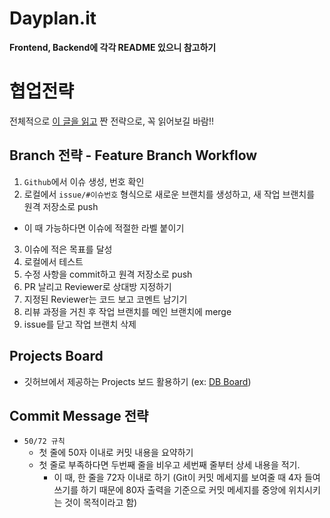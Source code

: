 # Dayplan.it

**Frontend, Backend에 각각 README 있으니 참고하기**

# 협업전략

전체적으로 [이 글을 읽고](https://velog.io/@cos/Github%EC%97%90%EC%84%9C-%ED%98%91%EC%97%85%ED%95%98%EB%8A%94-%EB%B0%A9%EB%B2%95) 짠 전략으로, 꼭 읽어보길 바람!!

## Branch 전략 - Feature Branch Workflow

1. `Github`에서 이슈 생성, 번호 확인
2. 로컬에서 `issue/#이슈번호` 형식으로 새로운 브랜치를 생성하고, 새 작업 브랜치를 원격 저장소로 push 
  * 이 때 가능하다면 이슈에 적절한 라벨 붙이기
3. 이슈에 적은 목표를 달성
4. 로컬에서 테스트
5. 수정 사항을 commit하고 원격 저장소로 push
6. PR 날리고 Reviewer로 상대방 지정하기
7. 지정된 Reviewer는 코드 보고 코멘트 남기기
8. 리뷰 과정을 거친 후 작업 브랜치를 메인 브랜치에 merge
9. issue를 닫고 작업 브랜치 삭제

## Projects Board

* 깃허브에서 제공하는 Projects 보드 활용하기 (ex: [DB Board](https://github.com/Dayplan-it/Dayplan.it/projects/1))

## Commit Message 전략

- `50/72 규칙`
  - 첫 줄에 50자 이내로 커밋 내용을 요약하기
  - 첫 줄로 부족하다면 두번째 줄을 비우고 세번째 줄부터 상세 내용을 적기.
    - 이 때, 한 줄을 72자 이내로 하기 (Git이 커밋 메세지를 보여줄 때 4자 들여쓰기를 하기 때문에 80자 출력을 기준으로 커밋 메세지를 중앙에 위치시키는 것이 목적이라고 함)
